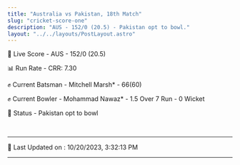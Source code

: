 ```yaml
---
title: "Australia vs Pakistan, 18th Match"
slug: "cricket-score-one"
description: "AUS - 152/0 (20.5) - Pakistan opt to bowl."
layout: "../../layouts/PostLayout.astro"
---
```


🔴 Live Score - AUS - 152/0 (20.5)  

📊 Run Rate - CRR: 7.30  

✊ Current Batsman - Mitchell Marsh* - 66(60)  

✊ Current Bowler - Mohammad Nawaz* - 1.5 Over 7 Run - 0 Wicket  

📑 Status - Pakistan opt to bowl

<br />

***

📝 Last Updated on : 10/20/2023, 3:32:13 PM

***

